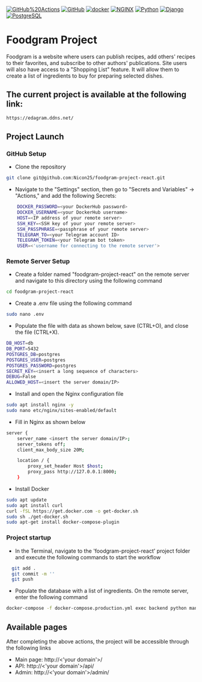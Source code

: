 [![GitHub%20Actions](https://img.shields.io/badge/-GitHub%20Actions-464646??style=flat-square&logo=GitHub%20actions)](https://github.com/features/actions)
[![GitHub](https://img.shields.io/badge/-GitHub-464646??style=flat-square&logo=GitHub)](https://github.com/)
[![docker](https://img.shields.io/badge/-Docker-464646??style=flat-square&logo=docker)](https://www.docker.com/)
[![NGINX](https://img.shields.io/badge/-NGINX-464646??style=flat-square&logo=NGINX)](https://nginx.org/ru/)
[![Python](https://img.shields.io/badge/-Python-464646??style=flat-square&logo=Python)](https://www.python.org/)
[![Django](https://img.shields.io/badge/-Django-464646??style=flat-square&logo=Django)](https://www.djangoproject.com/)
[![PostgreSQL](https://img.shields.io/badge/-PostgreSQL-464646??style=flat-square&logo=PostgreSQL)](https://www.postgresql.org/)

# Foodgram Project
Foodgram is a website where users can publish recipes, add others' recipes to their favorites, and subscribe to other authors' publications. Site users will also have access to a "Shopping List" feature. It will allow them to create a list of ingredients to buy for preparing selected dishes.

## The current project is available at the following link:
```bash
https://edagram.ddns.net/
```

## Project Launch

### GitHub Setup
- Clone the repository
```bash
git clone git@github.com:Nicon25/foodgram-project-react.git
```
- Navigate to the "Settings" section, then go to "Secrets and Variables" -> "Actions," and add the following Secrets:
```bash
    DOCKER_PASSWORD=<your DockerHub password>
    DOCKER_USERNAME=<your DockerHub username>
    HOST=<IP address of your remote server>
    SSH_KEY=<SSH key of your your remote server>
    SSH_PASSPHRASE=<passphrase of your remote server>
    TELEGRAM_TO=<your Telegram account ID>
    TELEGRAM_TOKEN=<your Telegram bot token>
    USER=<'username for connecting to the remote server'>  
```

### Remote Server Setup
- Create a folder named "foodgram-project-react" on the remote server and navigate to this directory using the following command
```bash
cd foodgram-project-react
```
- Create a .env file using the following command
```bash
sudo nano .env
```
- Populate the file with data as shown below, save (CTRL+O), and close the file (CTRL+X).
```bash
DB_HOST=db
DB_PORT=5432
POSTGRES_DB=postgres
POSTGRES_USER=postgres
POSTGRES_PASSWORD=postgres
SECRET_KEY=<insert a long sequence of characters>
DEBUG=False
ALLOWED_HOST=<insert the server domain/IP>
```
- Install and open the Nginx configuration file
```bash
sudo apt install nginx -y
sudo nano etc/nginx/sites-enabled/default
```
- Fill in Nginx as shown below
```bash
server {
    server_name <insert the server domain/IP>;
    server_tokens off;
    client_max_body_size 20M;

    location / {
        proxy_set_header Host $host;
        proxy_pass http://127.0.0.1:8000;
    }
```
- Install Docker
```bash
sudo apt update
sudo apt install curl
curl -fSL https://get.docker.com -o get-docker.sh
sudo sh ./get-docker.sh
sudo apt-get install docker-compose-plugin  
```

### Project startup
- In the Terminal, navigate to the 'foodgram-project-react' project folder and execute the following commands to start the workflow
```bash
  git add .
  git commit -m ''
  git push 
```
- Populate the database with a list of ingredients. On the remote server, enter the following command
```bash
docker-compose -f docker-compose.production.yml exec backend python manage.py load_csv
```

## Available pages
After completing the above actions, the project will be accessible through the following links
- Main page: http://<'your domain'>/
- API: http://<'your domain'>/api/
- Admin: http://<'your domain'>/admin/
